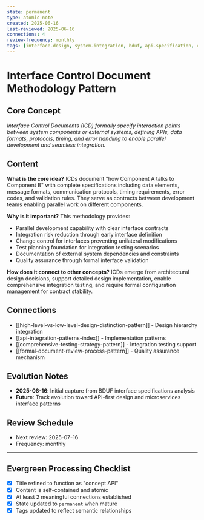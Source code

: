 ```yaml
---
state: permanent
type: atomic-note
created: 2025-06-16
last-reviewed: 2025-06-16
connections: 4
review-frequency: monthly
tags: [interface-design, system-integration, bduf, api-specification, contract-management]
---
```

# Interface Control Document Methodology Pattern

## Core Concept

*Interface Control Documents (ICD) formally specify interaction points between system components or external systems, defining APIs, data formats, protocols, timing, and error handling to enable parallel development and seamless integration.*

## Content

**What is the core idea?**
ICDs document "how Component A talks to Component B" with complete specifications including data elements, message formats, communication protocols, timing requirements, error codes, and validation rules. They serve as contracts between development teams enabling parallel work on different components.

**Why is it important?**
This methodology provides:
- Parallel development capability with clear interface contracts
- Integration risk reduction through early interface definition
- Change control for interfaces preventing unilateral modifications
- Test planning foundation for integration testing scenarios
- Documentation of external system dependencies and constraints
- Quality assurance through formal interface validation

**How does it connect to other concepts?**
ICDs emerge from architectural design decisions, support detailed design implementation, enable comprehensive integration testing, and require formal configuration management for contract stability.

## Connections

- [[high-level-vs-low-level-design-distinction-pattern]] - Design hierarchy integration
- [[api-integration-patterns-index]] - Implementation patterns
- [[comprehensive-testing-strategy-pattern]] - Integration testing support
- [[formal-document-review-process-pattern]] - Quality assurance mechanism

## Evolution Notes

- **2025-06-16**: Initial capture from BDUF interface specifications analysis
- **Future**: Track evolution toward API-first design and microservices interface patterns

## Review Schedule

- Next review: 2025-07-16
- Frequency: monthly

---

## Evergreen Processing Checklist

- [x] Title refined to function as "concept API"
- [x] Content is self-contained and atomic
- [x] At least 2 meaningful connections established
- [x] State updated to `permanent` when mature
- [x] Tags updated to reflect semantic relationships
